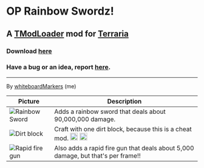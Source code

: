 # OP Rainbow Sword<span class="spoiler">z</span>!

## A [TModLoader](https://forums.terraria.org/index.php?threads/1-3-tmodloader-a-modding-api.23726/) mod for [Terraria](https://terraria.org/)

### Download [here](https://github.com/wooden-utensil/OP_Rainbow_Swordz/releases/latest)

### Have a bug or an idea, report [here](https://github.com/wooden-utensil/OP_Rainbow_Swordz/issues/new).

---

By [whiteboardMarkers](https://steamcommunity.com/id/MarkersWillDrawOnThisWhiteboard/) (me)

Picture  | Description
---------|------------
![Rainbow Sword](https://raw.githubusercontent.com/wooden-utensil/OP-Rainbow-Swordz-TModLoader/master/Items/Weapons/Melee/OP_Sword.png) | Adds a rainbow sword that deals about 90,000,000 damage.
![Dirt block](https://github.com/wooden-utensil/OP_Rainbow_Swordz/blob/master/dirt.png?raw=true) | Craft with one dirt block, because this is a cheat mod. <img class="emoji" alt="laughing" height="20" width="20" src="https://github.githubassets.com/images/icons/emoji/unicode/1f606.png"> <img class="emoji" alt="grin" height="20" width="20" src="https://github.githubassets.com/images/icons/emoji/unicode/1f601.png">
![Rapid fire gun](https://raw.githubusercontent.com/wooden-utensil/OP-Rainbow-Swordz-TModLoader/master/Items/Weapons/Range/Rapid_Fire_Gun.png) | Also adds a rapid fire gun that deals about 5,000 damage, but that's per frame!!
